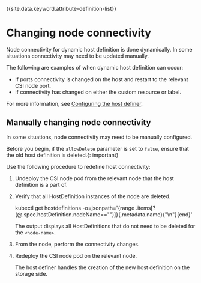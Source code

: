 
{{site.data.keyword.attribute-definition-list}}

# Changing node connectivity

Node connectivity for dynamic host definition is done dynamically. In some situations connectivity may need to be updated manually.

The following are examples of when dynamic host definition can occur:
- If ports connectivity is changed on the host and restart to the relevant CSI node port.
- If connectivity has changed on either the custom resource or label.

For more information, see [Configuring the host definer](../configuration/configuring_hostdefiner.md).

## Manually changing node connectivity

In some situations, node connectivity may need to be manually configured.

Before you begin, if the `allowDelete` parameter is set to `false`, ensure that the old host definition is deleted.{: important}

Use the following procedure to redefine host connectivity:

1. Undeploy the CSI node pod from the relevant node that the host definition is a part of.
2. Verify that all HostDefinition instances of the node are deleted.
     
    kubectl get hostdefinitions -o=jsonpath='{range .items[?(@.spec.hostDefinition.nodeName=="<node-name>")]}{.metadata.name}{"\n"}{end}'
     
   The output displays all HostDefinitions that do not need to be deleted for the `<node-name>`.

3. From the node, perform the connectivity changes.
4. Redeploy the CSI node pod on the relevant node.

   The host definer handles the creation of the new host definition on the storage side.

